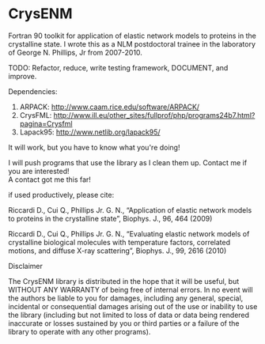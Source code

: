 CrysENM
=======

Fortran 90 toolkit for application of elastic network models to proteins in the crystalline state. 
I wrote this as a NLM postdoctoral trainee in the laboratory of George N. Phillips, Jr from 2007-2010.  

TODO: Refactor, reduce, write testing framework, DOCUMENT, and improve.  

Dependencies: 


1. ARPACK:   http://www.caam.rice.edu/software/ARPACK/
2. CrysFML:  http://www.ill.eu/other_sites/fullprof/php/programs24b7.html?pagina=Crysfml
3. Lapack95: http://www.netlib.org/lapack95/

It will work, but you have to know what you're doing!  

I will push programs that use the library as I clean them up.  Contact me if you are interested!  
A contact got me this far!

if used productively, please cite:

Riccardi D., Cui Q., Phillips Jr. G. N., 
“Application of elastic network models to proteins in the crystalline state”, Biophys. J., 96, 464 (2009)

Riccardi D., Cui Q., Phillips Jr. G. N., 
“Evaluating elastic network models of crystalline biological molecules with temperature factors, correlated motions, and diffuse X-ray scattering”, Biophys. J., 99, 2616 (2010)

Disclaimer

The CrysENM library is distributed in the hope that it will be useful, but WITHOUT ANY WARRANTY of being free of 
internal errors. In no event will the authors be liable to you for damages, including any general, special, 
incidental or consequential damages arising out of the use or inability to use the library (including but
not limited to loss of data or data being rendered inaccurate or losses sustained by you or third parties or a 
failure of the library to operate with any other programs).
